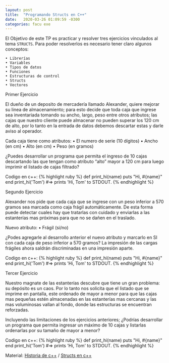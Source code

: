 ```yaml
---
layout: post
title:  "Programando Structs en C++"
date:   2020-03-26 01:09:59 -0300
categories: facu exe
---
```

El Objetivo de este  TP es practicar y resolver tres ejercicios vinculados al tema `STRUCTS`. Para poder resolverlos es necesario tener claro algunos conceptos: 

    • Librerías
    • Variables
    • Tipos de datos
    • Funciones
    • Estructuras de control
    • Structs
    • Vectores

Primer Ejercicio 

El dueño de un deposito de mercadería llamado Alexander, quiere mejorar su linea de almacenamiento; para esto decide que toda caja que ingrese sea inventariada tomando su ancho, largo, peso entre otros atributos; las cajas que nuestro cliente puede almacenar no pueden superar los 120 cm de alto, por lo tanto en la entrada de datos debemos descartar estas y darle aviso al operador. 

Cada caja tiene como atributos:
    • El numero de serie (10 dígitos)
    • Ancho (en cm)
    • Alto (en cm)
    • Peso (en gramos)

¿Puedes desarrollar un programa que permita el ingreso de 10 cajas descartando las que tengan como atributo “alto” mayor a 120 cm para luego imprimir el listado de cajas filtrado?

Codigo en c++:
{% highlight ruby %}
def print_hi(name)
  puts "Hi, #{name}"
end
print_hi('Tom')
#=> prints 'Hi, Tom' to STDOUT.
{% endhighlight %}

Segundo Ejercicio

Alexander nos pide que cada caja que se ingrese con un peso inferior a 570 gramos sea marcada como caja frágil automáticamente. De esta forma puede detectar cuales hay que tratarlas con cuidado y enviarlas a las estanterías mas próximas para que no se dañen en el traslado.

Nuevo atributo:
    • Frágil (si/no)

¿Podes agregarle al desarrollo anterior el nuevo atributo y marcarlo en SI con cada caja de peso inferior a 570 gramos?  La impresión de las cargas frágiles ahora saldrán discriminadas en una impresión aparte. 

Codigo en c++:
{% highlight ruby %}
def print_hi(name)
  puts "Hi, #{name}"
end
print_hi('Tom')
#=> prints 'Hi, Tom' to STDOUT.
{% endhighlight %}

Tercer Ejercicio

Nuestro magnate de las estanterías descubre que tiene un gran problema: su depósito es un caos. Por lo tanto nos solicita que el listado que se imprime en pantalla, este ordenado de mayor a menor para que las cajas mas pequeñas estén almacenadas en las estanterías mas cercanas y las mas voluminosas vallan al fondo, donde las estructuras se encuentran reforzadas.

Incluyendo las limitaciones de los ejercicios anteriores; ¿Podrías desarrollar un programa que permita ingresar un máximo de 10 cajas y listarlas ordenarlas por su tamaño de mayor a menor?

Codigo en c++:
{% highlight ruby %}
def print_hi(name)
  puts "Hi, #{name}"
end
print_hi('Tom')
#=> prints 'Hi, Tom' to STDOUT.
{% endhighlight %}

Material:
[Historia de c++][historia-C] / [Structs en c++][structs-C]

[structs-C]: http://www.investigacion.frc.utn.edu.ar/tecnicasdigitales/pub/File/Estructuras.pdf
[historia-C]:   https://es.wikipedia.org/wiki/C%2B%2B
